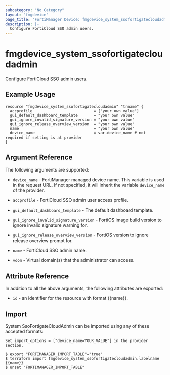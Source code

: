 ```yaml
---
subcategory: "No Category"
layout: "fmgdevice"
page_title: "FortiManager Device: fmgdevice_system_ssofortigatecloudadmin"
description: |-
  Configure FortiCloud SSO admin users.
---
```


# fmgdevice_system_ssofortigatecloudadmin
Configure FortiCloud SSO admin users.

## Example Usage

```hcl
resource "fmgdevice_system_ssofortigatecloudadmin" "trname" {
  accprofile                           = ["your own value"]
  gui_default_dashboard_template       = "your own value"
  gui_ignore_invalid_signature_version = "your own value"
  gui_ignore_release_overview_version  = "your own value"
  name                                 = "your own value"
  device_name                          = var.device_name # not required if setting is at provider
}
```

## Argument Reference


The following arguments are supported:

* `device_name` - FortiManager managed device name. This variable is used in the request URL. If not specified, it will inherit the variable `device_name` of the provider.

* `accprofile` - FortiCloud SSO admin user access profile.
* `gui_default_dashboard_template` - The default dashboard template.
* `gui_ignore_invalid_signature_version` - FortiOS image build version to ignore invalid signature warning for.
* `gui_ignore_release_overview_version` - FortiOS version to ignore release overview prompt for.
* `name` - FortiCloud SSO admin name.
* `vdom` - Virtual domain(s) that the administrator can access.


## Attribute Reference

In addition to all the above arguments, the following attributes are exported:
* `id` - an identifier for the resource with format {{name}}.

## Import

System SsoFortigateCloudAdmin can be imported using any of these accepted formats:
```
Set import_options = ["device_name=YOUR_VALUE"] in the provider section.

$ export "FORTIMANAGER_IMPORT_TABLE"="true"
$ terraform import fmgdevice_system_ssofortigatecloudadmin.labelname {{name}}
$ unset "FORTIMANAGER_IMPORT_TABLE"
```

